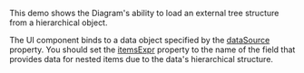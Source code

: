 This demo shows the Diagram's ability to load an external tree structure from a hierarchical object. 

The UI component binds to a data object specified by the [dataSource](/Documentation/ApiReference/UI_Components/dxDiagram/Configuration/nodes/#dataSource) property. You should set the [itemsExpr](/Documentation/ApiReference/UI_Components/dxDiagram/Configuration/nodes/#itemsExpr) property to the name of the field that provides data for nested items due to the data's hierarchical structure.